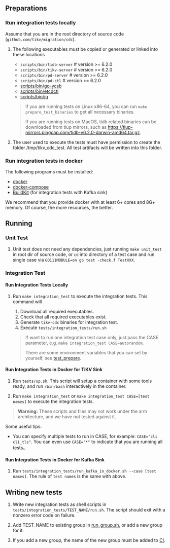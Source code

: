 ## Preparations

### Run integration tests locally

Assume that you are in the root directory of source code (`github.com/tikv/migration/cdc`).

1. The following executables must be copied or generated or linked into these locations

   * `scripts/bin/tidb-server` # version >= 6.2.0
   * `scripts/bin/tikv-server` # version >= 6.2.0
   * `scripts/bin/pd-server`   # version >= 6.2.0
   * `scripts/bin/pd-ctl`      # version >= 6.2.0
   * [scripts/bin/go-ycsb](https://github.com/pingcap/go-ycsb)
   * [scripts/bin/etcdctl](https://github.com/etcd-io/etcd/tree/master/etcdctl)
   * [scripts/bin/jq](https://stedolan.github.io/jq/)

   > If you are running tests on Linux x86-64, you can run `make prepare_test_binaries` to get all necessary binaries.
   >
   > If you are running tests on MacOS, tidb related binaries can be downloaded from tiup mirrors, such as https://tiup-mirrors.pingcap.com/tidb-v6.2.0-darwin-amd64.tar.gz.

2. The user used to execute the tests must have permission to create the folder /tmp/tikv_cdc_test. All test artifacts
   will be written into this folder.

### Run integration tests in docker

The following programs must be installed:

* [docker](https://docs.docker.com/get-docker/)
* [docker-compose](https://docs.docker.com/compose/install/)
* [BuildKit](https://docs.docker.com/build/buildkit/#getting-started) (for integration tests with Kafka sink)

We recommend that you provide docker with at least 6+ cores and 8G+ memory. Of course, the more resources, the better.

## Running

### Unit Test

1. Unit test does not need any dependencies, just running `make unit_test` in root dir of source code, or `cd` into
   directory of a test case and run single case via `GO111MODULE=on go test -check.f TestXXX`.

### Integration Test

#### Run Integration Tests Locally

1. Run `make integration_test` to execute the integration tests. This command will

   1. Download all required executables.
   2. Check that all required executables exist.
   3. Generate `tikv-cdc` binaries for integration test.
   4. Execute `tests/integration_tests/run.sh`

   > If want to run one integration test case only, just pass the CASE parameter, e.g. `make integration_test CASE=autorandom`.
   >
   > There are some environment variables that you can set by yourself, see [test_prepare](./integration_tests/_utils/test_prepare).

#### Run Integration Tests in Docker for TiKV Sink

1. Run `tests/up.sh`. This script will setup a container with some tools ready, and run `/bin/bash` interactively in the container.

2. Run `make integration_test` or `make integration_test CASE=[test names]` to execute the integration tests.

> **Warning:**
> These scripts and files may not work under the arm architecture,
> and we have not tested against it.

Some useful tips:

* You can specify multiple tests to run in CASE, for example: `CASE="cli cli_tls"`. You can even
   use `CASE="*"` to indicate that you are running all tests。

#### Run Integration Tests in Docker for Kafka Sink

1. Run `tests/integration_tests/run_kafka_in_docker.sh --case [test names]`. The rule of `test names` is the same with above.

## Writing new tests

1. Write new integration tests as shell scripts in `tests/integration_tests/TEST_NAME/run.sh`. The script should
exit with a nonzero error code on failure.

2. Add TEST_NAME to existing group in [run_group.sh](./integration_tests/run_group.sh), or add a new group for it.

3. If you add a new group, the name of the new group must be added to [CI](https://github.com/PingCAP-QE/ci/blob/main/pipelines/tikv/migration/latest/pull_integration_test.groovy). 
